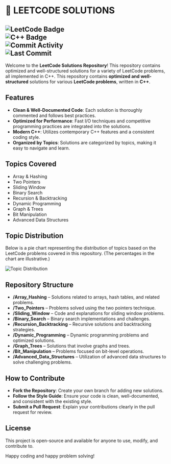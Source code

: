 # 🚀 LEETCODE SOLUTIONS  
![LeetCode Badge](https://img.shields.io/badge/Solved-🔥%20Over%20100-orange)  
![C++ Badge](https://img.shields.io/badge/Language-C++-blue.svg)  
![Commit Activity](https://img.shields.io/github/commit-activity/m/premdev1234/LEETCODE)  
![Last Commit](https://img.shields.io/github/last-commit/premdev1234/LEETCODE)  
---

Welcome to the **LeetCode Solutions Repository**! This repository contains optimized and well-structured solutions for a variety of LeetCode problems, all implemented in C++.
This repository contains **optimized and well-structured** solutions for various **LeetCode problems**, written in **C++**. 
## Features

- **Clean & Well-Documented Code**: Each solution is thoroughly commented and follows best practices.
- **Optimized for Performance**: Fast I/O techniques and competitive programming practices are integrated into the solutions.
- **Modern C++**: Utilizes contemporary C++ features and a consistent coding style.
- **Organized by Topics**: Solutions are categorized by topics, making it easy to navigate and learn.

## Topics Covered

- Array & Hashing
- Two Pointers
- Sliding Window
- Binary Search
- Recursion & Backtracking
- Dynamic Programming
- Graph & Trees
- Bit Manipulation
- Advanced Data Structures

## Topic Distribution

Below is a pie chart representing the distribution of topics based on the LeetCode problems covered in this repository. (The percentages in the chart are illustrative.)

![Topic Distribution](https://quickchart.io/chart?c=%7Btype%3A%27pie%27%2Cdata%3A%7Blabels%3A%5B%27Array%20%26%20Hashing%27%2C%27Two%20Pointers%27%2C%27Sliding%20Window%27%2C%27Binary%20Search%27%2C%27Recursion%20%26%20Backtracking%27%2C%27Dynamic%20Programming%27%2C%27Graph%20%26%20Trees%27%2C%27Bit%20Manipulation%27%2C%27Advanced%20Data%20Structures%27%5D%2Cdatasets%3A%5B%7Bdata%3A%5B20%2C15%2C10%2C10%2C10%2C20%2C5%2C5%2C5%5D%2CbackgroundColor%3A%5B%27%23FF6384%27%2C%27%2336A2EB%27%2C%27%23FFCE56%27%2C%27%234BC0C0%27%2C%27%239966FF%27%2C%27%23FF9F40%27%2C%27%23E7E9ED%27%2C%27%239CCC65%27%2C%27%23FF7043%27%5D%7D%5D%7D%2Coptions%3A%7Btitle%3A%7Bdisplay%3Atrue%2Ctext%3A%27Distribution%20of%20LeetCode%20Topics%27%7D%7D%7D)

## Repository Structure

- **/Array_Hashing** – Solutions related to arrays, hash tables, and related problems.
- **/Two_Pointers** – Problems solved using the two pointers technique.
- **/Sliding_Window** – Code and explanations for sliding window problems.
- **/Binary_Search** – Binary search implementations and challenges.
- **/Recursion_Backtracking** – Recursive solutions and backtracking strategies.
- **/Dynamic_Programming** – Dynamic programming problems and optimized solutions.
- **/Graph_Trees** – Solutions that involve graphs and trees.
- **/Bit_Manipulation** – Problems focused on bit-level operations.
- **/Advanced_Data_Structures** – Utilization of advanced data structures to solve challenging problems.

## How to Contribute

- **Fork the Repository**: Create your own branch for adding new solutions.
- **Follow the Style Guide**: Ensure your code is clean, well-documented, and consistent with the existing style.
- **Submit a Pull Request**: Explain your contributions clearly in the pull request for review.

## License

This project is open-source and available for anyone to use, modify, and contribute to.

Happy coding and happy problem solving!




